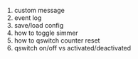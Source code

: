 1. custom message
2. event log
3. save/load config
4. how to toggle simmer
5. how to qswitch counter reset
6. qswitch on/off vs activated/deactivated